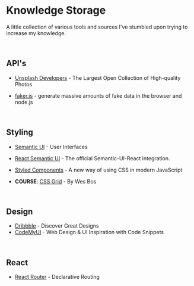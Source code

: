 <link rel="stylesheet" type="text/css" media="all" href="./style.css" />

# Knowledge Storage

A little collection of various tools and sources I've stumbled upon trying to increase my knowledge.

<br />

## API's

- [Unsplash Developers](https://unsplash.com/developers) - The Largest Open Collection of High-quality Photos

- [faker.js](https://github.com/marak/Faker.js/) - generate massive amounts of fake data in the browser and node.js

<br />

## Styling

- [Semantic UI](https://semantic-ui.com/) - User Interfaces

- [React Semantic UI](https://react.semantic-ui.com/) - The official Semantic-UI-React integration.

- [Styled Components](https://www.styled-components.com/) - A new way of using CSS in modern JavaScript

- **COURSE**: [CSS Grid](https://cssgrid.io/) - By Wes Bos

<br />

## Design
- [Dribbble](https://dribbble.com) - Discover Great Designs
- [CodeMyUI](https://codemyui.com/) - Web Design & UI Inspiration with Code Snippets

<br />

## React

- [React Router](https://reacttraining.com/react-router/web/guides/quick-start) - Declarative Routing
